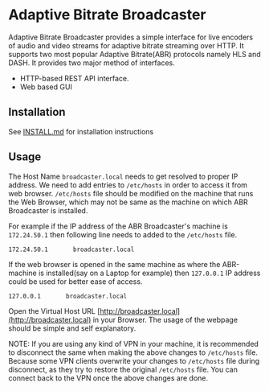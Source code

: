 # Adaptive Bitrate Broadcaster

Adaptive Bitrate Broadcaster provides a simple interface for live encoders of audio and video streams for adaptive bitrate streaming over HTTP. It supports two most popular Adaptive Bitrate(ABR) protocols namely HLS and DASH. It provides two major method of interfaces.
- HTTP-based REST API interface.
- Web based GUI

## Installation
See [INSTALL.md](INSTALL.md) for installation instructions

## Usage

The Host Name `broadcaster.local` needs to get resolved to proper IP address. We need to add entries to `/etc/hosts` in order to access it from web browser. `/etc/hosts` file should be modified on the machine that runs the Web Browser, which may not be same as the machine on which ABR Broadcaster is installed.

For example if the IP address of the ABR Broadcaster's machine is `172.24.50.1` then following line needs to added to the `/etc/hosts` file.

```
172.24.50.1       broadcaster.local
```

If the web browser is opened in the same machine as where the ABR-machine is installed(say on a Laptop for example) then `127.0.0.1` IP address could be used for better ease of access.

```
127.0.0.1       broadcaster.local
```

Open the Virtual Host URL [http://broadcaster.local](http://broadcaster.local) in your Browser. The usage of the webpage should be simple and self explanatory.

NOTE: If you are using any kind of VPN in your machine, it is recommended to disconnect the same when making the above changes to `/etc/hosts` file. Because some VPN clients overwrite your changes to `/etc/hosts` file during disconnect, as they try to restore the original `/etc/hosts` file. You can connect back to the VPN once the above changes are done.